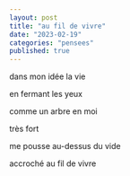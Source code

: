 ```yaml
---
layout: post
title: "au fil de vivre"
date: "2023-02-19"
categories: "pensees"
published: true
---
```


dans mon idée la vie  

en fermant les yeux  

comme un arbre en moi  

très fort  

me pousse au-dessus du vide  

accroché au fil de vivre
